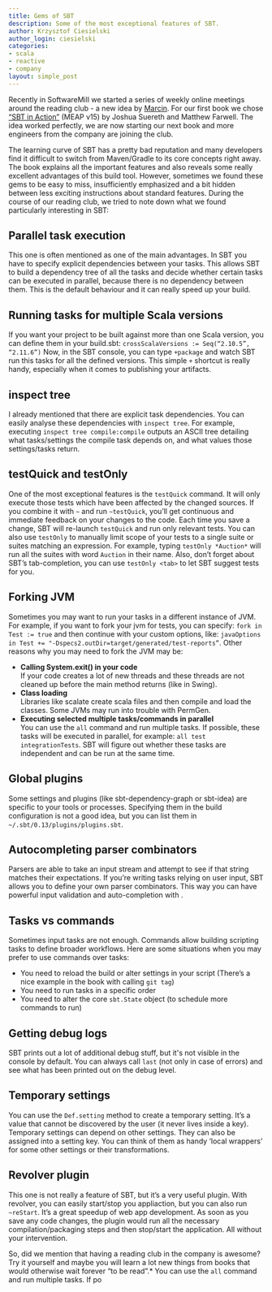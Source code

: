 ```yaml
---
title: Gems of SBT
description: Some of the most exceptional features of SBT.
author: Krzysztof Ciesielski
author_login: ciesielski
categories:
- scala
- reactive
- company
layout: simple_post
---
```


Recently in SoftwareMill we started a series of weekly online meetings around the reading club - a new idea by [Marcin](https://marcinkubala.wordpress.com/). For our first book we chose [“SBT in Action”](http://www.manning.com/suereth2/) (MEAP v15) by Joshua Suereth and Matthew Farwell. The idea worked perfectly, we are now starting our next book and more engineers from the company are joining the club.  

The learning curve of SBT has a pretty bad reputation and many developers find it difficult to switch from Maven/Gradle to its core concepts right away. The book explains all the important features and also reveals some really excellent advantages of this build tool. However, sometimes we found these gems to be easy to miss, insufficiently emphasized and a bit hidden between less exciting instructions about standard features. During the course of our reading club, we tried to note down what we found particularly interesting in SBT:

## Parallel task execution
This one is often mentioned as one of the main advantages. In SBT you have to specify explicit dependencies between your tasks. This allows SBT to build a dependency tree of all the tasks and decide whether certain tasks can be executed in parallel, because there is no dependency between them. This is the default behaviour and it can really speed up your build.

## Running tasks for multiple Scala versions
If you want your project to be built against more than one Scala version, you can define them in your build.sbt:
`crossScalaVersions := Seq(“2.10.5”, “2.11.6”)`
Now, in the SBT console, you can type `+package` and watch SBT run this tasks for all the defined versions. This simple `+` shortcut is really handy, especially when it comes to publishing your artifacts.

## inspect tree
I already mentioned that there are explicit task dependencies. You can easily analyse these dependencies with `inspect tree`. For example, executing `inspect tree compile:compile` outputs an ASCII tree detailing what tasks/settings the compile task depends on, and what values those settings/tasks return.

## testQuick and testOnly
One of the most exceptional features is the `testQuick` command. It will only execute those tests which have been affected by the changed sources. If you combine it with `~` and run `~testQuick`, you’ll get continuous and immediate feedback on your changes to the code. Each time you save a change, SBT will re-launch `testQuick` and run only relevant tests. You can also use `testOnly` to manually limit scope of your tests to a single suite or suites matching an expression. For example, typing `testOnly *Auction*` will run all the suites with word `Auction` in their name. Also, don’t forget about SBT’s tab-completion, you can use `testOnly <tab>` to let SBT suggest tests for you.

## Forking JVM
Sometimes you may want to run your tasks in a different instance of JVM. For example, if you want to fork your jvm for tests, you can specify:
`fork in Test := true`
and then continue with your custom options, like:
`javaOptions in Test += "-Dspecs2.outDir=target/generated/test-reports”`.
Other reasons why you may need to fork the JVM may be:  
- **Calling System.exit() in your code**  
If your code creates a lot of new threads and these threads are not cleaned up before the main method returns (like in Swing).  
- **Class loading**  
Libraries like scalate create scala files and then compile and load the classes. Some JVMs may run into trouble with PermGen.  
- **Executing selected multiple tasks/commands in parallel**   
You can use the `all` command and run multiple tasks. If possible, these tasks will be executed in parallel, for example: `all test integrationTests`. SBT will figure out whether these tasks are independent and can be run at the same time.

## Global plugins
Some settings and plugins (like sbt-dependency-graph or sbt-idea) are specific to your tools or processes. Specifying them in the build configuration is not a good idea, but you can list them in `~/.sbt/0.13/plugins/plugins.sbt`.

## Autocompleting parser combinators
Parsers are able to take an input stream and attempt to see if that string matches their expectations. If you’re writing tasks relying on user input, SBT allows you to define your own parser combinators. This way you can have powerful input validation and auto-completion with <tab>.

## Tasks vs commands
Sometimes input tasks are not enough. Commands allow building scripting tasks to define broader workflows. Here are some situations when you may prefer to use commands over tasks:  
- You need to reload the build or alter settings in your script (There’s a nice example in the book with calling `git tag`)  
- You need to run tasks in a specific order  
- You need to alter the core `sbt.State` object (to schedule more commands to run)  

## Getting debug logs
SBT prints out a lot of additional debug stuff, but it's not visible in the console by default. You can always call `last` (not only in case of errors) and see what has been printed out on the debug level.

## Temporary settings
You can use the `Def.setting` method to create a temporary setting. It’s a value that cannot be discovered by the user (it never lives inside a key). Temporary settings can depend on other settings. They can also be assigned into a setting key. You can think of them as handy ‘local wrappers’ for some other settings or their transformations.

## Revolver plugin
This one is not really a feature of SBT, but it’s a very useful plugin. With revolver, you can easily start/stop you appliaction, but you can also run `~reStart`.
It’s a great speedup of web app development. As soon as you save any code changes, the plugin would run all the necessary compilation/packaging steps and then stop/start the application. All without your intervention.

So, did we mention that having a reading club in the company is awesome? Try it yourself and maybe you will learn a lot new things from books that would otherwise wait forever “to be read”.*
You can use the `all` command and run multiple tasks. If po
